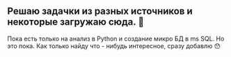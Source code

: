 ## Решаю задачки из разных источников и некоторые загружаю сюда. :ghost:
Пока есть только на анализ в Python и создание микро БД в ms SQL. Но это пока. Как только найду что - нибудь интересное, сразу добавлю :hushed:
